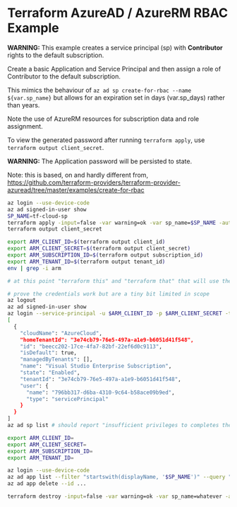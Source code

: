 # Terraform AzureAD / AzureRM RBAC Example

**WARNING:** 
    This example creates a service principal (sp) with 
    **Contributor** rights to the default subscription.

Create a basic Application and Service Principal and then assign a role of Contributor to the default subscription.

This mimics the behaviour of `az ad sp create-for-rbac --name ${var.sp_name}` but allows for an expiration set in days (var.sp_days) rather than years.

Note the use of AzureRM resources for subscription data and role assignment.

To view the generated password after running `terraform apply`, use `terraform output client_secret`.

**WARNING:** The Application password will be persisted to state.

Note: 
    this is based, on and hardly different from,
    https://github.com/terraform-providers/terraform-provider-azuread/tree/master/examples/create-for-rbac


```bash
az login --use-device-code
az ad signed-in-user show
SP_NAME=tf-cloud-sp
terraform apply -input=false -var warning=ok -var sp_name=$SP_NAME -auto-approve
terraform output client_secret

export ARM_CLIENT_ID=$(terraform output client_id)
export ARM_CLIENT_SECRET=$(terraform output client_secret)
export ARM_SUBSCRIPTION_ID=$(terraform output subscription_id)
export ARM_TENANT_ID=$(terraform output tenant_id)
env | grep -i arm

# at this point "terraform this" and "terraform that" that will use the env variables

# prove the credentials work but are a tiny bit limited in scope
az logout
az ad signed-in-user show
az login --service-principal -u $ARM_CLIENT_ID -p $ARM_CLIENT_SECRET -t $ARM_TENANT_ID
[
  {
    "cloudName": "AzureCloud",
    "homeTenantId": "3e74cb79-76e5-497a-a1e9-b6051d41f548",
    "id": "beecc202-17ce-4fa7-82bf-22ef6d0c9113",
    "isDefault": true,
    "managedByTenants": [],
    "name": "Visual Studio Enterprise Subscription",
    "state": "Enabled",
    "tenantId": "3e74cb79-76e5-497a-a1e9-b6051d41f548",
    "user": {
      "name": "796bb317-d6ba-4310-9c64-b58ace09b9ed",
      "type": "servicePrincipal"
    }
  }
]
az ad sp list # should report "insufficient privileges to completes the operation"

export ARM_CLIENT_ID=
export ARM_CLIENT_SECRET=
export ARM_SUBSCRIPTION_ID=
export ARM_TENANT_ID=

az login --use-device-code
az ad app list --filter "startswith(displayName, '$SP_NAME')" --query "[].{appId:appId, displayName:displayName}" -o table
az ad app delete --id ...

terraform destroy -input=false -var warning=ok -var sp_name=whatever -auto-approve
```
